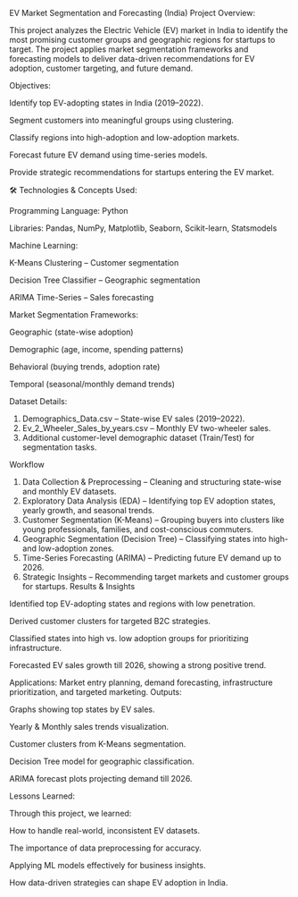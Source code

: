 EV Market Segmentation and Forecasting (India)
 Project Overview:

This project analyzes the Electric Vehicle (EV) market in India to identify the most promising customer groups and geographic regions for startups to target. The project applies market segmentation frameworks and forecasting models to deliver data-driven recommendations for EV adoption, customer targeting, and future demand.

 Objectives:

Identify top EV-adopting states in India (2019–2022).

Segment customers into meaningful groups using clustering.

Classify regions into high-adoption and low-adoption markets.

Forecast future EV demand using time-series models.

Provide strategic recommendations for startups entering the EV market.

🛠 Technologies & Concepts Used:

Programming Language: Python

Libraries: Pandas, NumPy, Matplotlib, Seaborn, Scikit-learn, Statsmodels

Machine Learning:

K-Means Clustering – Customer segmentation

Decision Tree Classifier – Geographic segmentation

ARIMA Time-Series – Sales forecasting


Market Segmentation Frameworks:

Geographic (state-wise adoption)

Demographic (age, income, spending patterns)

Behavioral (buying trends, adoption rate)

Temporal (seasonal/monthly demand trends)

Dataset Details:

1. Demographics_Data.csv – State-wise EV sales (2019–2022).
2. Ev_2_Wheeler_Sales_by_years.csv – Monthly EV two-wheeler sales.
3. Additional customer-level demographic dataset (Train/Test) for segmentation tasks.

Workflow

1. Data Collection & Preprocessing – Cleaning and structuring state-wise and monthly EV datasets.
2. Exploratory Data Analysis (EDA) – Identifying top EV adoption states, yearly growth, and seasonal trends.
3. Customer Segmentation (K-Means) – Grouping buyers into clusters like young professionals, families, and cost-conscious commuters.
4. Geographic Segmentation (Decision Tree) – Classifying states into high- and low-adoption zones.
5. Time-Series Forecasting (ARIMA) – Predicting future EV demand up to 2026.
6. Strategic Insights – Recommending target markets and customer groups for startups.
 Results & Insights

Identified top EV-adopting states and regions with low penetration.

Derived customer clusters for targeted B2C strategies.

Classified states into high vs. low adoption groups for prioritizing infrastructure.

Forecasted EV sales growth till 2026, showing a strong positive trend.

Applications: Market entry planning, demand forecasting, infrastructure prioritization, and targeted marketing.
 Outputs:

Graphs showing top states by EV sales.

Yearly & Monthly sales trends visualization.

Customer clusters from K-Means segmentation.

Decision Tree model for geographic classification.

ARIMA forecast plots projecting demand till 2026.

 Lessons Learned:

Through this project, we learned:

How to handle real-world, inconsistent EV datasets.

The importance of data preprocessing for accuracy.

Applying ML models effectively for business insights.

How data-driven strategies can shape EV adoption in India.
